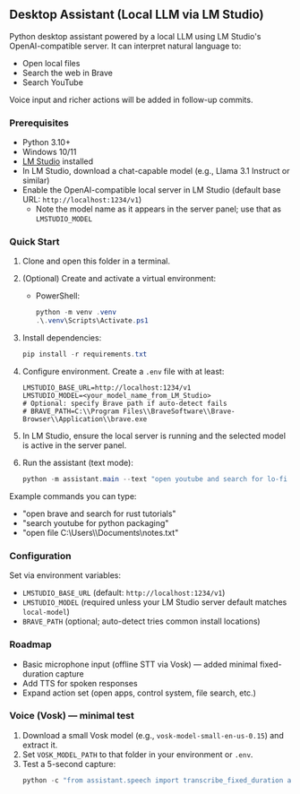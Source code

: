 ## Desktop Assistant (Local LLM via LM Studio)

Python desktop assistant powered by a local LLM using LM Studio's OpenAI-compatible server. It can interpret natural language to:
- Open local files
- Search the web in Brave
- Search YouTube

Voice input and richer actions will be added in follow-up commits.

### Prerequisites
- Python 3.10+
- Windows 10/11
- [LM Studio](https://lmstudio.ai/) installed
- In LM Studio, download a chat-capable model (e.g., Llama 3.1 Instruct or similar)
- Enable the OpenAI-compatible local server in LM Studio (default base URL: `http://localhost:1234/v1`)
  - Note the model name as it appears in the server panel; use that as `LMSTUDIO_MODEL`

### Quick Start
1) Clone and open this folder in a terminal.

2) (Optional) Create and activate a virtual environment:
   - PowerShell:
     ```powershell
     python -m venv .venv
     .\.venv\Scripts\Activate.ps1
     ```

3) Install dependencies:
   ```powershell
   pip install -r requirements.txt
   ```

4) Configure environment. Create a `.env` file with at least:
   ```
   LMSTUDIO_BASE_URL=http://localhost:1234/v1
   LMSTUDIO_MODEL=<your_model_name_from_LM_Studio>
   # Optional: specify Brave path if auto-detect fails
   # BRAVE_PATH=C:\\Program Files\\BraveSoftware\\Brave-Browser\\Application\\brave.exe
   ```

5) In LM Studio, ensure the local server is running and the selected model is active in the server panel.

6) Run the assistant (text mode):
   ```powershell
   python -m assistant.main --text "open youtube and search for lo-fi beats"
   ```

Example commands you can type:
- "open brave and search for rust tutorials"
- "search youtube for python packaging"
- "open file C:\\Users\\<you>\\Documents\\notes.txt"

### Configuration
Set via environment variables:
- `LMSTUDIO_BASE_URL` (default: `http://localhost:1234/v1`)
- `LMSTUDIO_MODEL` (required unless your LM Studio server default matches `local-model`)
- `BRAVE_PATH` (optional; auto-detect tries common install locations)

### Roadmap
- Basic microphone input (offline STT via Vosk) — added minimal fixed-duration capture
- Add TTS for spoken responses
- Expand action set (open apps, control system, file search, etc.)

### Voice (Vosk) — minimal test
1) Download a small Vosk model (e.g., `vosk-model-small-en-us-0.15`) and extract it.
2) Set `VOSK_MODEL_PATH` to that folder in your environment or `.env`.
3) Test a 5-second capture:
   ```powershell
   python -c "from assistant.speech import transcribe_fixed_duration as t; print(t(5))"
   ```


